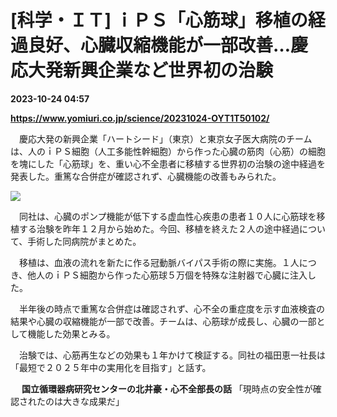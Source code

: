 # [科学・ＩＴ] ｉＰＳ「心筋球」移植の経過良好、心臓収縮機能が一部改善…慶応大発新興企業など世界初の治験

**2023-10-24 04:57**

**https://www.yomiuri.co.jp/science/20231024-OYT1T50102/**

　慶応大発の新興企業「ハートシード」（東京）と東京女子医大病院のチームは、人のｉＰＳ細胞（人工多能性幹細胞）から作った心臓の筋肉（心筋）の細胞を塊にした「心筋球」を、重い心不全患者に移植する世界初の治験の途中経過を発表した。重篤な合併症が確認されず、心臓機能の改善もみられた。

[![](https://www.yomiuri.co.jp/media/2023/10/20231024-OYT1I50053-1.jpg)](https://www.yomiuri.co.jp/pluralphoto/20231024-OYT1I50053/)

　同社は、心臓のポンプ機能が低下する虚血性心疾患の患者１０人に心筋球を移植する治験を昨年１２月から始めた。今回、移植を終えた２人の途中経過について、手術した同病院がまとめた。

　移植は、血液の流れを新たに作る冠動脈バイパス手術の際に実施。１人につき、他人のｉＰＳ細胞から作った心筋球５万個を特殊な注射器で心臓に注入した。

　半年後の時点で重篤な合併症は確認されず、心不全の重症度を示す血液検査の結果や心臓の収縮機能が一部で改善。チームは、心筋球が成長し、心臓の一部として機能した効果とみる。

　治験では、心筋再生などの効果も１年かけて検証する。同社の福田恵一社長は「最短で２０２５年中の実用化を目指す」と話す。

　 **国立循環器病研究センターの北井豪・心不全部長の話** 「現時点の安全性が確認されたのは大きな成果だ」